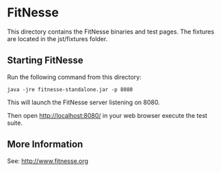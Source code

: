 # FitNesse

This directory contains the FitNesse binaries and test pages. The
fixtures are located in the jst/fixtures folder.

## Starting FitNesse

Run the following command from this directory:

```
java -jre fitnesse-standalone.jar -p 8080
```

This will launch the FitNesse server listening on 8080.

Then open <http://localhost:8080/> in your web browser execute the
test suite.

## More Information

See: http://www.fitnesse.org
